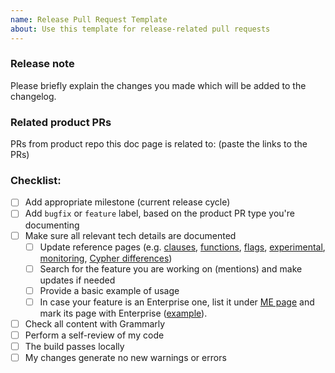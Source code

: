 ```yaml
---
name: Release Pull Request Template
about: Use this template for release-related pull requests
---
```


### Release note

Please briefly explain the changes you made which will be added to the changelog.

### Related product PRs

PRs from product repo this doc page is related to: 
(paste the links to the PRs)

### Checklist:

- [ ] Add appropriate milestone (current release cycle)
- [ ] Add `bugfix` or `feature` label, based on the product PR type you're documenting
- [ ] Make sure all relevant tech details are documented
    - [ ] Update reference pages (e.g. [clauses](https://memgraph.com/docs/querying/clauses), [functions](https://memgraph.com/docs/querying/functions), [flags](https://memgraph.com/docs/database-management/configuration#list-of-configuration-flags), [experimental](https://memgraph.com/docs/database-management/experimental-features), [monitoring](https://memgraph.com/docs/database-management/monitoring), [Cypher differences](https://memgraph.com/docs/querying/differences-in-cypher-implementations))
    - [ ] Search for the feature you are working on (mentions) and make updates if needed
    - [ ] Provide a basic example of usage
    - [ ] In case your feature is an Enterprise one, list it under [ME page](https://memgraph.com/docs/database-management/enabling-memgraph-enterprise) and mark its page with Enterprise ([example](https://memgraph.com/docs/database-management/authentication-and-authorization/role-based-access-control)).
- [ ] Check all content with Grammarly
- [ ] Perform a self-review of my code
- [ ] The build passes locally
- [ ] My changes generate no new warnings or errors
